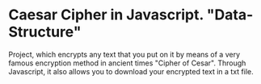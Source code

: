 # Caesar Cipher in Javascript. "Data-Structure"
 Project, which encrypts any text that you put on it by means of a very famous encryption method in ancient times "Cipher of Cesar". Through Javascript, it also allows you to download your encrypted text in a txt file.
